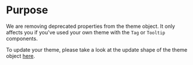 # Purpose

We are removing deprecated properties from the theme object. It only affects you if you've used your own theme
with the `Tag` or `Tooltip` components.

To update your theme, please take a look at the update shape of the theme object [here](https://baseweb.design/theming/custom-themes/#the-shape-of-the-theme-file).
